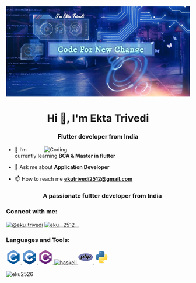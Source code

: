 ![logo](https://github.com/Eku0425/Eku0425/blob/f206ddacddb362d3c88ada919f8bc177e664bf7f/IMG_20240114_122905.jpg)
<h1 align="center">Hi 👋, I'm Ekta Trivedi</h1>
<h3 align="center">Flutter developer from India</h3>


<img align="right" alt="Coding" width="400" src="https://user-images.githubusercontent.com/74038190/256977180-54fb7eef-b1e8-41dc-be97-57e4180b3b24.gif">

- 🌱 I’m currently learning **BCA & Master in flutter**

- 💬 Ask me about **Application Developer**

- 📫 How to reach me **ekutrivedi2512@gmail.com**


  <h3 align="center">A passionate fultter developer from India</h3>

<h3 align="left">Connect with me:</h3>
<p align="left">
<a href="https://twitter.com/@eku_trivedi" target="blank"><img align="center" src="https://raw.githubusercontent.com/rahuldkjain/github-profile-readme-generator/master/src/images/icons/Social/twitter.svg" alt="@eku_trivedi" height="30" width="40" /></a>
<a href="https://instagram.com/eku__2512__" target="blank"><img align="center" src="https://raw.githubusercontent.com/rahuldkjain/github-profile-readme-generator/master/src/images/icons/Social/instagram.svg" alt="eku__2512__" height="30" width="40" /></a>
</p>

<h3 align="left">Languages and Tools:</h3>
<p align="left"> <a href="https://www.cprogramming.com/" target="_blank" rel="noreferrer"> <img src="https://raw.githubusercontent.com/devicons/devicon/master/icons/c/c-original.svg" alt="c" width="40" height="40"/> </a> <a href="https://www.w3schools.com/cpp/" target="_blank" rel="noreferrer"> <img src="https://raw.githubusercontent.com/devicons/devicon/master/icons/cplusplus/cplusplus-original.svg" alt="cplusplus" width="40" height="40"/> </a> <a href="https://www.w3schools.com/cs/" target="_blank" rel="noreferrer"> <img src="https://raw.githubusercontent.com/devicons/devicon/master/icons/csharp/csharp-original.svg" alt="csharp" width="40" height="40"/> </a> <a href="https://www.haskell.org/" target="_blank" rel="noreferrer"> <img src="https://upload.wikimedia.org/wikipedia/commons/1/1c/Haskell-Logo.svg" alt="haskell" width="40" height="40"/> </a> <a href="https://www.php.net" target="_blank" rel="noreferrer"> <img src="https://raw.githubusercontent.com/devicons/devicon/master/icons/php/php-original.svg" alt="php" width="40" height="40"/> </a> <a href="https://www.python.org" target="_blank" rel="noreferrer"> <img src="https://raw.githubusercontent.com/devicons/devicon/master/icons/python/python-original.svg" alt="python" width="40" height="40"/> </a> </p>

<p><img align="center" src="https://github-readme-streak-stats.herokuapp.com/?user=eku2526&" alt="eku2526" /></p>

